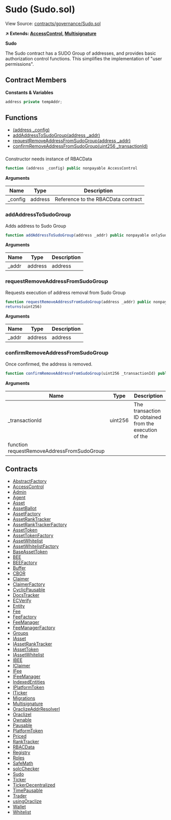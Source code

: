 # Sudo (Sudo.sol)

View Source: [contracts/governance/Sudo.sol](../contracts/governance/Sudo.sol)

**↗ Extends: [AccessControl](AccessControl.md), [Multisignature](Multisignature.md)**

**Sudo**

The Sudo contract has a SUDO Group of addresses, 
and provides basic authorization control functions.
This simplifies the implementation of "user permissions".

## Contract Members
**Constants & Variables**

```js
address private tempAddr;

```

## Functions

- [(address _config)](#)
- [addAddressToSudoGroup(address _addr)](#addaddresstosudogroup)
- [requestRemoveAddressFromSudoGroup(address _addr)](#requestremoveaddressfromsudogroup)
- [confirmRemoveAddressFromSudoGroup(uint256 _transactionId)](#confirmremoveaddressfromsudogroup)

### 

Constructor needs instance of RBACData

```js
function (address _config) public nonpayable AccessControl 
```

**Arguments**

| Name        | Type           | Description  |
| ------------- |------------- | -----|
| _config | address | Reference to the RBACData contract | 

### addAddressToSudoGroup

Adds address to Sudo Group

```js
function addAddressToSudoGroup(address _addr) public nonpayable onlySudoOrOwner 
```

**Arguments**

| Name        | Type           | Description  |
| ------------- |------------- | -----|
| _addr | address | address | 

### requestRemoveAddressFromSudoGroup

Requests execution of address removal from Sudo Group

```js
function requestRemoveAddressFromSudoGroup(address _addr) public nonpayable onlySudo 
returns(uint256)
```

**Arguments**

| Name        | Type           | Description  |
| ------------- |------------- | -----|
| _addr | address | address | 

### confirmRemoveAddressFromSudoGroup

Once confirmed, the address is removed.

```js
function confirmRemoveAddressFromSudoGroup(uint256 _transactionId) public nonpayable onlySudo 
```

**Arguments**

| Name        | Type           | Description  |
| ------------- |------------- | -----|
| _transactionId | uint256 | The transaction ID obtained from the execution of the 
function requestRemoveAddressFromSudoGroup | 

## Contracts

* [AbstractFactory](AbstractFactory.md)
* [AccessControl](AccessControl.md)
* [Admin](Admin.md)
* [Agent](Agent.md)
* [Asset](Asset.md)
* [AssetBallot](AssetBallot.md)
* [AssetFactory](AssetFactory.md)
* [AssetRankTracker](AssetRankTracker.md)
* [AssetRankTrackerFactory](AssetRankTrackerFactory.md)
* [AssetToken](AssetToken.md)
* [AssetTokenFactory](AssetTokenFactory.md)
* [AssetWhitelist](AssetWhitelist.md)
* [AssetWhitelistFactory](AssetWhitelistFactory.md)
* [BaseAssetToken](BaseAssetToken.md)
* [BEE](BEE.md)
* [BEEFactory](BEEFactory.md)
* [Buffer](Buffer.md)
* [CBOR](CBOR.md)
* [Claimer](Claimer.md)
* [ClaimerFactory](ClaimerFactory.md)
* [CyclicPausable](CyclicPausable.md)
* [DocsTracker](DocsTracker.md)
* [ECVerify](ECVerify.md)
* [Entity](Entity.md)
* [Fee](Fee.md)
* [FeeFactory](FeeFactory.md)
* [FeeManager](FeeManager.md)
* [FeeManagerFactory](FeeManagerFactory.md)
* [Groups](Groups.md)
* [IAsset](IAsset.md)
* [IAssetRankTracker](IAssetRankTracker.md)
* [IAssetToken](IAssetToken.md)
* [IAssetWhitelist](IAssetWhitelist.md)
* [IBEE](IBEE.md)
* [IClaimer](IClaimer.md)
* [IFee](IFee.md)
* [IFeeManager](IFeeManager.md)
* [IndexedEntities](IndexedEntities.md)
* [IPlatformToken](IPlatformToken.md)
* [ITicker](ITicker.md)
* [Migrations](Migrations.md)
* [Multisignature](Multisignature.md)
* [OraclizeAddrResolverI](OraclizeAddrResolverI.md)
* [OraclizeI](OraclizeI.md)
* [Ownable](Ownable.md)
* [Pausable](Pausable.md)
* [PlatformToken](PlatformToken.md)
* [Priced](Priced.md)
* [RankTracker](RankTracker.md)
* [RBACData](RBACData.md)
* [Registry](Registry.md)
* [Roles](Roles.md)
* [SafeMath](SafeMath.md)
* [solcChecker](solcChecker.md)
* [Sudo](Sudo.md)
* [Ticker](Ticker.md)
* [TickerDecentralized](TickerDecentralized.md)
* [TimePausable](TimePausable.md)
* [Trader](Trader.md)
* [usingOraclize](usingOraclize.md)
* [Wallet](Wallet.md)
* [Whitelist](Whitelist.md)
